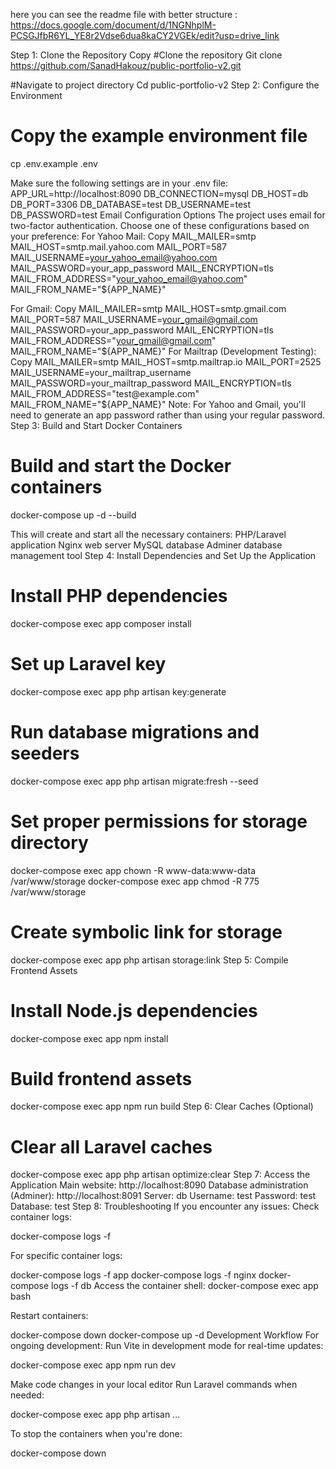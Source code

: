 here you can see the readme file with better structure :
https://docs.google.com/document/d/1NGNhplM-PCSGJfbR6YL_YE8r2Vdse6dua8kaCY2VGEk/edit?usp=drive_link

Step 1: Clone the Repository
Copy
#Clone the repository 
Git clone https://github.com/SanadHakouz/public-portfolio-v2.git

#Navigate to project directory 
Cd public-portfolio-v2
Step 2: Configure the Environment
# Copy the example environment file
cp .env.example .env

Make sure the following settings are in your .env file:
APP_URL=http://localhost:8090
DB_CONNECTION=mysql
DB_HOST=db
DB_PORT=3306
DB_DATABASE=test
DB_USERNAME=test
DB_PASSWORD=test
Email Configuration Options
The project uses email for two-factor authentication. Choose one of these configurations based on your preference:
For Yahoo Mail:
Copy
MAIL_MAILER=smtp
MAIL_HOST=smtp.mail.yahoo.com
MAIL_PORT=587
MAIL_USERNAME=your_yahoo_email@yahoo.com
MAIL_PASSWORD=your_app_password
MAIL_ENCRYPTION=tls
MAIL_FROM_ADDRESS="your_yahoo_email@yahoo.com"
MAIL_FROM_NAME="${APP_NAME}"

For Gmail:
Copy
MAIL_MAILER=smtp
MAIL_HOST=smtp.gmail.com
MAIL_PORT=587
MAIL_USERNAME=your_gmail@gmail.com
MAIL_PASSWORD=your_app_password
MAIL_ENCRYPTION=tls
MAIL_FROM_ADDRESS="your_gmail@gmail.com"
MAIL_FROM_NAME="${APP_NAME}"
For Mailtrap (Development Testing):
Copy
MAIL_MAILER=smtp
MAIL_HOST=smtp.mailtrap.io
MAIL_PORT=2525
MAIL_USERNAME=your_mailtrap_username
MAIL_PASSWORD=your_mailtrap_password
MAIL_ENCRYPTION=tls
MAIL_FROM_ADDRESS="test@example.com"
MAIL_FROM_NAME="${APP_NAME}"
Note: For Yahoo and Gmail, you'll need to generate an app password rather than using your regular password.
Step 3: Build and Start Docker Containers
# Build and start the Docker containers
docker-compose up -d --build

This will create and start all the necessary containers:
PHP/Laravel application
Nginx web server
MySQL database
Adminer database management tool
Step 4: Install Dependencies and Set Up the Application
# Install PHP dependencies
docker-compose exec app composer install

# Set up Laravel key
docker-compose exec app php artisan key:generate

# Run database migrations and seeders
docker-compose exec app php artisan migrate:fresh --seed

# Set proper permissions for storage directory
docker-compose exec app chown -R www-data:www-data /var/www/storage
docker-compose exec app chmod -R 775 /var/www/storage

# Create symbolic link for storage
docker-compose exec app php artisan storage:link
Step 5: Compile Frontend Assets
# Install Node.js dependencies
docker-compose exec app npm install

# Build frontend assets
docker-compose exec app npm run build
Step 6: Clear Caches (Optional)
# Clear all Laravel caches
docker-compose exec app php artisan optimize:clear
Step 7: Access the Application
Main website: http://localhost:8090
Database administration (Adminer): http://localhost:8091
Server: db
Username: test
Password: test
Database: test
Step 8: Troubleshooting
If you encounter any issues:
Check container logs:

docker-compose logs -f




For specific container logs:


docker-compose logs -f app
docker-compose logs -f nginx
docker-compose logs -f db
Access the container shell:
 docker-compose exec app bash

Restart containers:

docker-compose down
docker-compose up -d
Development Workflow
For ongoing development:
Run Vite in development mode for real-time updates:

docker-compose exec app npm run dev


Make code changes in your local editor
Run Laravel commands when needed:

docker-compose exec app php artisan ...


To stop the containers when you're done:

docker-compose down
